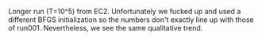 Longer run (T=10^5) from EC2. Unfortunately we fucked up and used a different 
BFGS initialization so the numbers don't exactly line up with those of run001.
Nevertheless, we see the same qualitative trend.